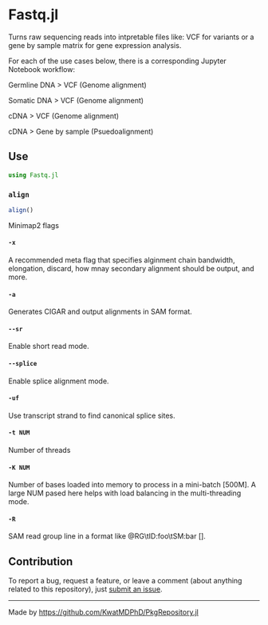 # Fastq.jl

Turns raw sequencing reads into intpretable files like: VCF for variants or a gene by sample matrix for gene expression analysis.


For each of the use cases below, there is a corresponding Jupyter Notebook workflow:

Germline DNA > VCF (Genome alignment)

Somatic DNA > VCF (Genome alignment)

cDNA > VCF (Genome alignment)

cDNA > Gene by sample (Psuedoalignment)


## Use

```jl
using Fastq.jl
```

### `align`

```jl
align()
```

Minimap2 flags

#### `-x ` 
A recommended meta flag that specifies alginment chain bandwidth, elongation, discard, how mnay secondary alignment should be output, and more. 
#### `-a` 
Generates CIGAR and output alignments in SAM format.
#### `--sr` 
Enable short read mode.
#### `--splice` 
Enable splice alignment mode.
#### `-uf`
Use transcript strand to find canonical splice sites. 
#### `-t NUM`
Number of threads
#### `-K NUM`
Number of bases loaded into memory to process in a mini-batch [500M]. A large NUM pased here helps with load balancing in the multi-threading mode.
#### `-R`
SAM read group line in a format like @RG\\tID:foo\\tSM:bar [].

## Contribution

To report a bug, request a feature, or leave a comment (about anything related to this repository), just [submit an issue](https://github.com/KatharineME/Fastq.jl.jl/issues/new/choose).

---

Made by https://github.com/KwatMDPhD/PkgRepository.jl
